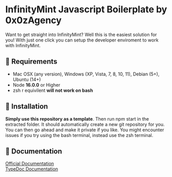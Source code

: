 # InfinityMint Javascript Boilerplate by 0x0zAgency

Want to get straight into InfinityMint? Well this is the easiest solution for you! With just one click you can setup the developer enviroment to work with InfinityMint.

## 🗿 Requirements

- Mac OSX (any version), Windows (XP, Vista, 7, 8, 10, 11), Debian (5+), Ubuntu (14+)
- Node **16.0.0** or Higher
- zsh r equivilent **will not work on bash**

## 🗿 Installation

**Simply use this repository as a template**. Then run npm start in the extracted folder. It should automatically create a new git repository for you. You can then go ahead and make it private if you like. You might encounter issues if you try using the bash terminal, instead use the zsh terminal.

## 🗿 Documentation

[Official Documentation](https://docs.infinitymint.app)</br>
[TypeDoc Documentation](https://typedoc.org/)
